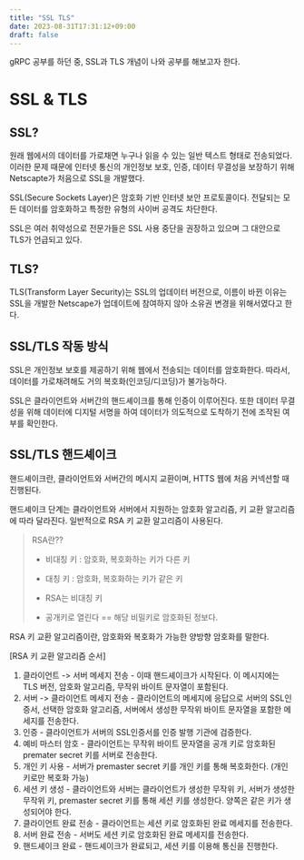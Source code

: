 ```yaml
---
title: "SSL TLS"
date: 2023-08-31T17:31:12+09:00
draft: false
---
```


gRPC 공부를 하던 중, SSL과 TLS 개념이 나와 공부를 해보고자 한다.

# SSL & TLS
## SSL?

원래 웹에서의 데이터를 가로채면 누구나 읽을 수 있는 일반 텍스트 형태로 전송되었다. 이러한 문제 때문에 인터넷 통신의 개인정보 보호, 인증, 데이터 무결성을 보장하기 위해 Netscapte가 처음으로 
SSL을 개발했다.

SSL(Secure Sockets Layer)은 암호화 기반 인터넷 보안 프로토콜이다. 전달되는 모든 데이터를 암호화하고 특정한 유형의 사이버 공격도 차단한다.


SSL은 여러 취약성으로 전문가들은 SSL 사용 중단을 권장하고 있으며 그 대안으로 TLS가 언급되고 있다.


## TLS?
TLS(Transform Layer Security)는 SSL의 업데이터 버전으로, 이름이 바뀐 이유는 SSL을 개발한 Netscape가 업데이트에 참여하지 않아 소유권 변경을 위해서였다고 한다.

## SSL/TLS 작동 방식
SSL은 개인정보 보호를 제공하기 위해 웹에서 전송되는 데이터를 암호화한다. 따라서, 데이터를 가로채려해도 거의 복호화(인코딩/디코딩)가 불가능하다.

SSL은 클라이언트와 서버간의 핸드셰이크를 통해 인증이 이루어진다. 또한 데이터 무결성을 위해 데이터에 디지털 서명을 하여 데이터가 의도적으로 도착하기 전에 조작된 여부를 확인한다.


## SSL/TLS 핸드셰이크
핸드셰이크란, 클라이언트와 서버간의 메시지 교환이며, HTTS 웹에 처음 커넥션할 때 진행된다.
 
핸드셰이크 단계는 클라이언트와 서버에서 지원하는 암호화 알고리즘, 키 교환 알고리즘에 따라 달라진다. 일반적으로 RSA 키 교환 알고리즘이 사용된다.

> RSA란??
> 
> - 비대칭 키 : 암호화, 복호화하는 키가 다른 키
> - 대칭 키 : 암호화, 복호화하는 키가 같은 키
> 
> - RSA는 비대칭 키
> - 공개키로 열린다 == 해당 비밀키로 암호화된 정보다.

RSA 키 교환 알고리즘이란, 암호화와 복호화가 가능한 양방향 암호화를 말한다.

[RSA 키 교환 알고리즘 순서]
1. 클라이언트 -> 서버 메세지 전송 - 이때 핸드셰이크가 시작된다. 이 메시지에는 TLS 버전, 암호화 알고리즘, 무작위 바이트 문자열이 포함된다.
2. 서버 -> 클라이언트 메세지 전송 - 클라이언트의 메세지에 응답으로 서버의 SSL인증서, 선택한 암호화 알고리즘, 서버에서 생성한 무작위 바이트 문자열을 포함한 메세지를 전송한다.
3. 인증 - 클라이언트가 서버의 SSL인증서를 인증 발행 기관에 검증한다.
4. 예비 마스터 암호 - 클라이언트는 무작위 바이트 문자열을 공개 키로 암호화된 premater secret 키를 서버로 전송한다.
5. 개인 키 사용 - 서버가 premaster secret 키를 개인 키를 통해 복호화한다. (개인 키로만 복호화 가능)
6. 세션 키 생성 - 클라이언트와 서버는 클라이언트가 생성한 무작위 키, 서버가 생성한 무작위 키, premaster secret 키를 통해 세션 키를 생성한다. 양쪽은 같은 키가 생성되어야 한다.
7. 클라이언트 완료 전송 - 클라이언트는 세션 키로 암호화된 완료 메세지를 전송한다.
8. 서버 완료 전송 - 서버도 세션 키로 암호화된 완료 메세지를 전송한다.
9. 핸드셰이크 완료 - 핸드셰이크가 완료되고, 세션 키를 이용해 통신을 진행한다.
 